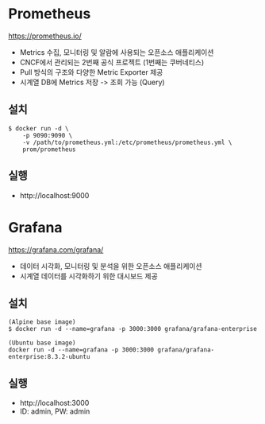 # Prometheus

https://prometheus.io/

- Metrics 수집, 모니터링 및 알람에 사용되는 오픈소스 애플리케이션
- CNCF에서 관리되는 2번째 공식 프로젝트 (1번째는 쿠버네티스)
- Pull 방식의 구조와 다양한 Metric Exporter 제공
- 시계열 DB에 Metrics 저장 -> 조회 가능 (Query)

## 설치

```
$ docker run -d \
    -p 9090:9090 \
    -v /path/to/prometheus.yml:/etc/prometheus/prometheus.yml \
    prom/prometheus
```

## 실행

- http://localhost:9000

# Grafana

https://grafana.com/grafana/

- 데이터 시각화, 모니터링 및 분석을 위한 오픈소스 애플리케이션
- 시계열 데이터를 시각화하기 위한 대시보드 제공

## 설치

```
(Alpine base image)
$ docker run -d --name=grafana -p 3000:3000 grafana/grafana-enterprise

(Ubuntu base image)
docker run -d --name=grafana -p 3000:3000 grafana/grafana-enterprise:8.3.2-ubuntu
```

## 실행

- http://localhost:3000
- ID: admin, PW: admin
